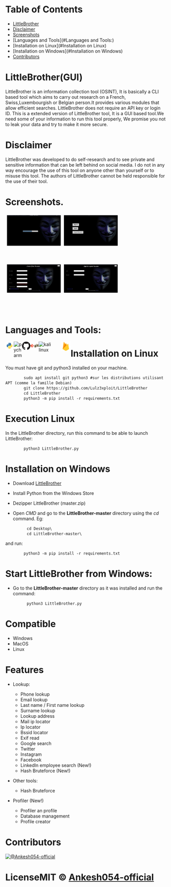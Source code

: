 Table of Contents
=

   * [LittleBrother](#LittleBrother(GUI))
   * [Disclaimer](#Disclaimer)
   * [Screenshots](#Screenshots)
   * [Languages and Tools](#Languages and Tools:)
   * [Installation on Linux](#Installation on Linux)
   * [Installation on Windows](#Installation on Windows)
   * [Contributors](#Contributors)


LittleBrother(GUI)
=
LittleBrother is an information collection tool (OSINT), It is basically a CLI based tool which aims to carry out research on a French, Swiss,Luxembourgish
or Belgian person.It provides various modules that allow efficient searches. LittleBrother does not require an API key or login ID. This is a extended version
of LittleBrother tool, It is a GUI based tool.We need some of your information to run this tool properly, We promise you not to leak your data and try to make it more secure.

Disclaimer
=
LittleBrother was developed to do self-research and to see private and sensitive information that can be left behind on 
social media. I do not in any way encourage the use of this tool on anyone other than yourself or to misuse this tool. 
The authors of LittleBrother cannot be held responsible for the use of their tool.

Screenshots.
=
<img height="150" hspace="20"/>
    <img align="left" alt="Loading" width="300px" src="https://github.com/Ankesh054-official/LittleBrother-GUI-/blob/master/screenshots/Loading.png?raw=true" style="float: left; width: 33.33%; padding: 5px;"/>
    <img align="left" alt="decision" width="300px" src="https://github.com/Ankesh054-official/LittleBrother-GUI-/blob/master/screenshots/decisionscreen.png?raw=true" style="float: left; width: 33.33%; padding: 5px;" />
<br>
<img height="150" hspace="20"/>
    <img align="left" alt="createuser" width="300px" src="https://github.com/Ankesh054-official/LittleBrother-GUI-/blob/master/screenshots/createuser.png?raw=true" style="float: left; width: 33.33%; padding: 5px;"/>
    <img align="left" alt="Login"  width="300px" src="https://github.com/Ankesh054-official/LittleBrother-GUI-/blob/master/screenshots/loginuser.png?raw=true" style="float: left; width: 33.33%; padding: 5px;"/>

 


Languages and Tools:
=
<img align="left" alt="Python" width="26px" src="https://raw.githubusercontent.com/github/explore/80688e429a7d4ef2fca1e82350fe8e3517d3494d/topics/python/python.png" />
<img align="left" alt="pycharm" width="26px" src="https://banner2.cleanpng.com/20180617/hev/kisspng-pycharm-intellij-idea-jetbrains-integrated-develop-jbj-5b25ebbd21dbe9.7593892615292118371387.jpg" />
<img align="left" alt="GitHub" width="26px" src="https://raw.githubusercontent.com/github/explore/78df643247d429f6cc873026c0622819ad797942/topics/github/github.png" />
<img align="left" alt="Git" width="26px" src="https://raw.githubusercontent.com/github/explore/78df643247d429f6cc873026c0622819ad797942/topics/git/git.png" />
<img align="left" alt="kali linux" width="70" src="https://www.kali.org/wp-content/uploads/2015/09/kali-2.0-website-logo.png" />
<img align="left" alt="Firebase" width="30" src="https://raw.githubusercontent.com/github/explore/80688e429a7d4ef2fca1e82350fe8e3517d3494d/topics/firebase/firebase.png" />



Installation on Linux
=
You must have git and python3 installed on your machine.
            
            sudo apt install git python3 #sur les distributions utilisant APT (comme la famille Debian)
            git clone https://github.com/Lulz3xploit/LittleBrother
            cd LittleBrother
            python3 -m pip install -r requirements.txt
Execution Linux
=
In the LittleBrother directory, run this command to be able to launch LittleBrother:
            
            python3 LittleBrother.py

Installation on Windows
=
* Download [LittleBrother](https://github.com/Ankesh054-official/LittleBrother-GUI-/archive/master.zip)
* Install Python from the Windows Store
* Dezipper LittleBrother (master.zip)
* Open *CMD* and go to the **LittleBrother-master** directory using the *cd* command. Eg:


            cd Desktop\
            cd LittleBrother-master\
and run:

            python3 -m pip install -r requirements.txt

Start LittleBrother from Windows:
=
* Go to the **LittleBrother-master** directory as it was installed and run the command:


            python3 LittleBrother.py

Compatible
=
*  Windows
*  MacOS
*  Linux

    

Features
=
 - Lookup:
    - Phone lookup
    - Email lookup
    - Last name / First name lookup
    - Surname lookup
    - Lookup address
    - Mail ip locator
    - Ip locator
    - Bssid locator
    - Exif read
    - Google search
    - Twitter
    - Instagram
    - Facebook
    - LinkedIn employee search (New!)
    - Hash Bruteforce (New!)

 - Other tools:

	- Hash Bruteforce

- Profiler (New!)
    - Profiler an profile
    - Database management
    - Profile creator



Contributors
=
<a href=" https://github.com/Ankesh054-official" >
    <img alt="@Ankesh054-official" src="https://avatars0.githubusercontent.com/u/68959350?s=60&amp;u=e2d8c8eb3330e224cf16667f72326d3bd0696e0a&amp;v=4" padding="25px" width="42" height="42"/>
    </a>


LicenseMIT © [Ankesh054-official](https://github.com/Ankesh054-official)
======================================================================================

[Ankesh054-official]: https://avatars0.githubusercontent.com/u/68959350?s=60&amp;u=e2d8c8eb3330e224cf16667f72326d3bd0696e0a&amp;v=4


